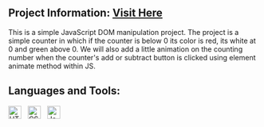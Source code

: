 ## Project Information: [Visit Here](https://basicwebjsprojects.netlify.app/5.%20counter/#)

This is a simple JavaScript DOM manipulation project. The project is a simple counter in which if the counter is below 0 its color is red, its white at 0 and green above 0. We will also add a little animation on the counting number when the counter's add or subtract button is clicked using element animate method within JS.

## Languages and Tools:

<img align="left" alt="HTML5" width="26px" src="https://cdn.jsdelivr.net/gh/devicons/devicon/icons/html5/html5-original.svg" style="padding-right:10px;" />
<img align="left" alt="CSS3" width="26px" src="https://cdn.jsdelivr.net/gh/devicons/devicon/icons/css3/css3-original.svg" style="padding-right:10px;" />
<img align="left" alt="JavaScript" width="26px" src="https://cdn.jsdelivr.net/gh/devicons/devicon/icons/javascript/javascript-original.svg" style="padding-right:10px;" />
